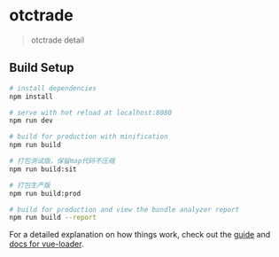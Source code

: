 # otctrade

> otctrade detail

## Build Setup

``` bash
# install dependencies
npm install

# serve with hot reload at localhost:8080
npm run dev

# build for production with minification
npm run build

# 打包测试版，保留map代码不压缩
npm run build:sit

# 打包生产版
npm run build:prod

# build for production and view the bundle analyzer report
npm run build --report
```

For a detailed explanation on how things work, check out the [guide](http://vuejs-templates.github.io/webpack/) and [docs for vue-loader](http://vuejs.github.io/vue-loader).
